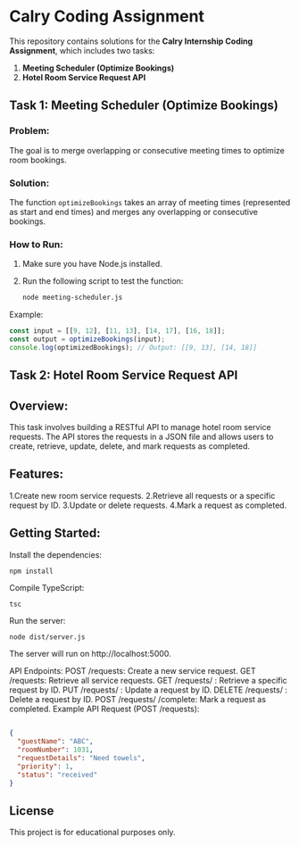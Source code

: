 # Calry Coding Assignment

This repository contains solutions for the **Calry Internship Coding Assignment**, which includes two tasks:

1. **Meeting Scheduler (Optimize Bookings)**
2. **Hotel Room Service Request API**

## Task 1: Meeting Scheduler (Optimize Bookings)

### Problem:
The goal is to merge overlapping or consecutive meeting times to optimize room bookings.

### Solution:
The function `optimizeBookings` takes an array of meeting times (represented as start and end times) and merges any overlapping or consecutive bookings.

### How to Run:
1. Make sure you have Node.js installed.
2. Run the following script to test the function:

   ```bash
   node meeting-scheduler.js
Example:
```typescript
const input = [[9, 12], [11, 13], [14, 17], [16, 18]];
const output = optimizeBookings(input);
console.log(optimizedBookings); // Output: [[9, 13], [14, 18]]
```
## Task 2: Hotel Room Service Request API
## Overview:
This task involves building a RESTful API to manage hotel room service requests. The API stores the requests in a JSON file and allows users to create, retrieve, update, delete, and mark requests as completed.

## Features:
1.Create new room service requests.
2.Retrieve all requests or a specific request by ID.
3.Update or delete requests.
4.Mark a request as completed.

## Getting Started:
Install the dependencies:

```bash
npm install
```
Compile TypeScript:

```
tsc
```
Run the server:
```
node dist/server.js
```
The server will run on http://localhost:5000.

API Endpoints:
POST /requests: Create a new service request.
GET /requests: Retrieve all service requests.
GET /requests/
: Retrieve a specific request by ID.
PUT /requests/
: Update a request by ID.
DELETE /requests/
: Delete a request by ID.
POST /requests/
/complete: Mark a request as completed.
Example API Request (POST /requests):
```json

{
  "guestName": "ABC",
  "roomNumber": 1031,
  "requestDetails": "Need towels",
  "priority": 1,
  "status": "received"
}
```
## License
This project is for educational purposes only.
